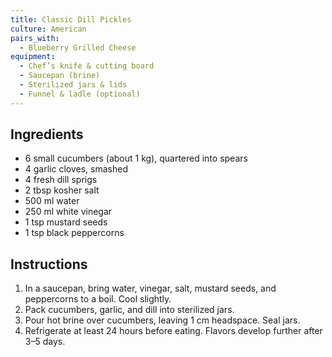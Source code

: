 ```yaml
---
title: Classic Dill Pickles
culture: American
pairs_with:
  - Blueberry Grilled Cheese
equipment:
  - Chef’s knife & cutting board
  - Saucepan (brine)
  - Sterilized jars & lids
  - Funnel & ladle (optional)
---
```


## Ingredients
- 6 small cucumbers (about 1 kg), quartered into spears
- 4 garlic cloves, smashed
- 4 fresh dill sprigs
- 2 tbsp kosher salt
- 500 ml water
- 250 ml white vinegar
- 1 tsp mustard seeds
- 1 tsp black peppercorns

## Instructions
1. In a saucepan, bring water, vinegar, salt, mustard seeds, and peppercorns to a boil. Cool slightly.
2. Pack cucumbers, garlic, and dill into sterilized jars.
3. Pour hot brine over cucumbers, leaving 1 cm headspace. Seal jars.
4. Refrigerate at least 24 hours before eating. Flavors develop further after 3–5 days.
